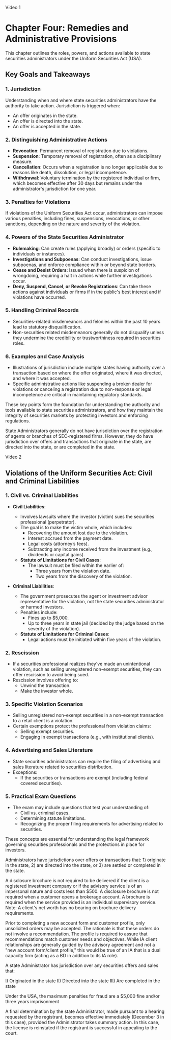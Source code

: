 Video 1
# Chapter Four: Remedies and Administrative Provisions

This chapter outlines the roles, powers, and actions available to state securities administrators under the Uniform Securities Act (USA).

## Key Goals and Takeaways

### 1. Jurisdiction
Understanding when and where state securities administrators have the authority to take action. Jurisdiction is triggered when:
- An offer originates in the state.
- An offer is directed into the state.
- An offer is accepted in the state.

### 2. Distinguishing Administrative Actions
- **Revocation**: Permanent removal of registration due to violations.
- **Suspension**: Temporary removal of registration, often as a disciplinary measure.
- **Cancellation**: Occurs when a registration is no longer applicable due to reasons like death, dissolution, or legal incompetence.
- **Withdrawal**: Voluntary termination by the registered individual or firm, which becomes effective after 30 days but remains under the administrator's jurisdiction for one year.

### 3. Penalties for Violations
If violations of the Uniform Securities Act occur, administrators can impose various penalties, including fines, suspensions, revocations, or other sanctions, depending on the nature and severity of the violation.

### 4. Powers of the State Securities Administrator
- **Rulemaking**: Can create rules (applying broadly) or orders (specific to individuals or instances).
- **Investigations and Subpoenas**: Can conduct investigations, issue subpoenas, and enforce compliance within or beyond state borders.
- **Cease and Desist Orders**: Issued when there is suspicion of wrongdoing, requiring a halt in actions while further investigations occur.
- **Deny, Suspend, Cancel, or Revoke Registrations**: Can take these actions against individuals or firms if in the public's best interest and if violations have occurred.

### 5. Handling Criminal Records
- Securities-related misdemeanors and felonies within the past 10 years lead to statutory disqualification.
- Non-securities related misdemeanors generally do not disqualify unless they undermine the credibility or trustworthiness required in securities roles.

### 6. Examples and Case Analysis
- Illustrations of jurisdiction include multiple states having authority over a transaction based on where the offer originated, where it was directed, and where it was accepted.
- Specific administrative actions like suspending a broker-dealer for violations or canceling a registration due to non-response or legal incompetence are critical in maintaining regulatory standards.

These key points form the foundation for understanding the authority and tools available to state securities administrators, and how they maintain the integrity of securities markets by protecting investors and enforcing regulations.

State Administrators generally do not have jurisdiction over the registration of agents or branches of SEC-registered firms. However, they do have jurisdiction over offers and transactions that originate in the state, are directed into the state, or are completed in the state.




Video 2 

## Violations of the Uniform Securities Act: Civil and Criminal Liabilities

### 1. Civil vs. Criminal Liabilities

- **Civil Liabilities**:  
  - Involves lawsuits where the investor (victim) sues the securities professional (perpetrator). 
  - The goal is to make the victim whole, which includes:
    - Recovering the amount lost due to the violation.
    - Interest accrued from the payment date.
    - Legal costs (attorney’s fees).
    - Subtracting any income received from the investment (e.g., dividends or capital gains).
  - **Statute of Limitations for Civil Cases**:  
    - The lawsuit must be filed within the earlier of:
      - Three years from the violation date.
      - Two years from the discovery of the violation.

- **Criminal Liabilities**:  
  - The government prosecutes the agent or investment advisor representative for the violation, not the state securities administrator or harmed investors.
  - Penalties include:
    - Fines up to $5,000.
    - Up to three years in state jail (decided by the judge based on the severity of the violation).
  - **Statute of Limitations for Criminal Cases**:  
    - Legal actions must be initiated within five years of the violation.

### 2. Rescission

- If a securities professional realizes they've made an unintentional violation, such as selling unregistered non-exempt securities, they can offer rescission to avoid being sued.
- Rescission involves offering to:
  - Unwind the transaction.
  - Make the investor whole.

### 3. Specific Violation Scenarios

- Selling unregistered non-exempt securities in a non-exempt transaction to a retail client is a violation.
- Certain exemptions protect the professional from violation claims:
  - Selling exempt securities.
  - Engaging in exempt transactions (e.g., with institutional clients).

### 4. Advertising and Sales Literature

- State securities administrators can require the filing of advertising and sales literature related to securities distribution.
- Exceptions:
  - If the securities or transactions are exempt (including federal covered securities).

### 5. Practical Exam Questions

- The exam may include questions that test your understanding of:
  - Civil vs. criminal cases.
  - Determining statute limitations.
  - Recognizing the proper filing requirements for advertising related to securities.

These concepts are essential for understanding the legal framework governing securities professionals and the protections in place for investors.

Administrators have jurisdictions over offers or transactions that: 1) originate in the state, 2) are directed into the state, or 3) are settled or completed in the state.



A disclosure brochure is not required to be delivered if the client is a registered investment company or if the advisory service is of an impersonal nature and costs less than $500. A disclosure brochure is not required when a customer opens a brokerage account. A brochure is required when the service provided is an individual supervisory service. Note: A client's net worth has no bearing on brochure delivery requirements.


Prior to completing a new account form and customer profile, only unsolicited orders may be accepted. The rationale is that these orders do not involve a recommendation. The profile is required to assure that recommendations match customer needs and objectives. While IA client relationships are generally guided by the advisory agreement and not a "new account form/client profile," this would be true of an IA that is a dual capacity firm (acting as a BD in addition to its IA role).

A state Administrator has jurisdiction over any securities offers and sales that:

I) Originated in the state
II) Directed into the state
III) Are completed in the state


Under the USA, the maximum penalties for fraud are a $5,000 fine and/or three years imprisonment

A final determination by the state Administrator, made pursuant to a hearing requested by the registrant, becomes effective immediately (December 3 in this case), provided the Administrator takes summary action. In this case, the license is reinstated if the registrant is successful in appealing to the court.